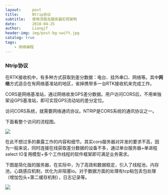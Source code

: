 ```yaml
---
layout:     post                  
title:      Ntrip协议         
subtitle:   使用流程及服务器实现架构
date:       2018-04-25          
author:     Liangjf                  
header-img: img/post-bg-swift.jpg
catalog: true                      
tags:                       
    - 网络编程
---
```


### Ntrip协议

在RTK接收机中，有多种方式获取到差分数据：电台、挂外串口、网络等。其中**网络**方式适合在有网络基准站的地区，省掉携带多一台RTK接收机来完成工作。

CORS是网络基准站，通过网络收发GPS差分数据。用户访问CORS后，不用单独架设GPS基准站，即可实现GPS流动站的差分定位。

访问CORS系统，就需要网络通讯协议。NTRIP是CORS系统的通讯协议之一。

下面看整个访问的流程图。

![](https://i.imgur.com/xFH49Cf.png)

在此不想过多的暴露工作的内容和细节。其实cors服务器对并发的要求不高，因为一般来说，同时连接在线获取差分数据的设备不多，通过单台服务器+单进程select IO复用模型+多个工作线程的软件框架即可满足业务需求。

下图是简化版的服务器，在实际中，为了高效和数据稳定，引入了线程池，内存池，心跳感应机制，优化为非阻塞io。对于数据方面的处理有tcp粘包丢包处理（增加包头+第二缓存机制），日志记录等。

![](https://i.imgur.com/EPncp4Z.jpg)
